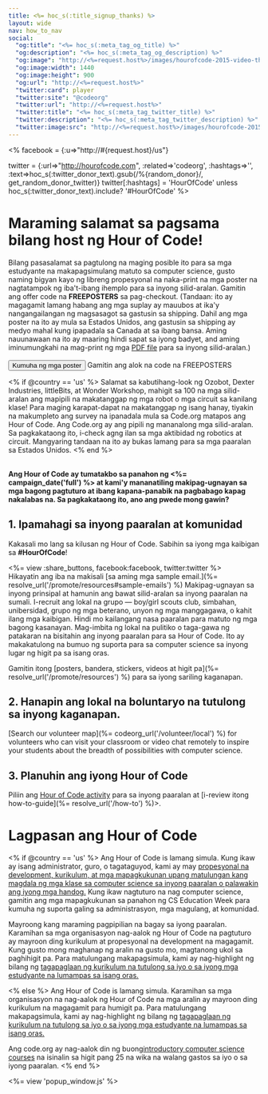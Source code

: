 ```yaml
---
title: <%= hoc_s(:title_signup_thanks) %>
layout: wide
nav: how_to_nav
social:
  "og:title": "<%= hoc_s(:meta_tag_og_title) %>"
  "og:description": "<%= hoc_s(:meta_tag_og_description) %>"
  "og:image": "http://<%=request.host%>/images/hourofcode-2015-video-thumbnail.png"
  "og:image:width": 1440
  "og:image:height": 900
  "og:url": "http://<%=request.host%>"
  "twitter:card": player
  "twitter:site": "@codeorg"
  "twitter:url": "http://<%=request.host%>"
  "twitter:title": "<%= hoc_s(:meta_tag_twitter_title) %>"
  "twitter:description": "<%= hoc_s(:meta_tag_twitter_description) %>"
  "twitter:image:src": "http://<%=request.host%>/images/hourofcode-2015-video-thumbnail.png"
---
```

<% facebook = {:u=>"http://#{request.host}/us"}

twitter = {:url=>"http://hourofcode.com", :related=>'codeorg', :hashtags=>'', :text=>hoc_s(:twitter_donor_text).gsub(/%{random_donor}/, get_random_donor_twitter)} twitter[:hashtags] = 'HourOfCode' unless hoc_s(:twitter_donor_text).include? '#HourOfCode' %>

# Maraming salamat sa pagsama bilang host ng Hour of Code!

Bilang pasasalamat sa pagtulong na maging posible ito para sa mga estudyante na makapagsimulang matuto sa computer science, gusto naming bigyan kayo ng libreng propesyonal na naka-print na mga poster na nagtatampok ng iba't-ibang ihemplo para sa inyong silid-aralan. Gamitin ang offer code na **FREEPOSTERS** sa pag-checkout. (Tandaan: ito ay magagamit lamang habang ang mga suplay ay mauubos at ika'y nangangailangan ng magsasagot sa gastusin sa shipping. Dahil ang mga poster na ito ay mula sa Estados Unidos, ang gastusin sa shipping ay medyo mahal kung ipapadala sa Canada at sa ibang bansa. Aming nauunawaan na ito ay maaring hindi sapat sa iyong badyet, and aming iminumungkahi na mag-print ng mga [PDF file](https://code.org/inspire) para sa inyong silid-aralan.)  
<br /> [<button>Kumuha ng mga poster</button>](https://store.code.org/products/code-org-posters-set-of-12) Gamitin ang alok na code na FREEPOSTERS

<% if @country == 'us' %> Salamat sa kabutihang-look ng Ozobot, Dexter Industries, littleBits, at Wonder Workshop, mahigit sa 100 na mga silid-aralan ang mapipili na makatanggap ng mga robot o mga circuit sa kanilang klase! Para maging karapat-dapat na makatanggap ng isang hanay, tiyakin na makumpleto ang survey na ipanadala mula sa Code.org matapos ang Hour of Code. Ang Code.org ay ang pipili ng mananalong mga silid-aralan. Sa pagkakataong ito, i-check agng ilan sa mga aktibidad ng robotics at circuit. Mangyaring tandaan na ito ay bukas lamang para sa mga paaralan sa Estados Unidos. <% end %>

<br /> **Ang Hour of Code ay tumatakbo sa panahon ng <%= campaign_date('full') %> at kami'y mananatiling makipag-ugnayan sa mga bagong pagtuturo at ibang kapana-panabik na pagbabago kapag nakalabas na. Sa pagkakataong ito, ano ang pwede mong gawin?**

## 1. Ipamahagi sa inyong paaralan at komunidad

Kakasali mo lang sa kilusan ng Hour of Code. Sabihin sa iyong mga kaibigan sa **#HourOfCode**!

<%= view :share_buttons, facebook:facebook, twitter:twitter %> <br /> Hikayatin ang iba na makisali [sa aming mga sample email.](%= resolve_url('/promote/resources#sample-emails') %) Makipag-ugnayan sa inyong prinsipal at hamunin ang bawat silid-aralan sa inyong paaralan na sumali. I-recruit ang lokal na grupo — boy/girl scouts club, simbahan, unibersidad, grupo ng mga beterano, unyon ng mga manggagawa, o kahit ilang mga kaibigan. Hindi mo kailangang nasa paaralan para matuto ng mga bagong kasanayan. Mag-imbita ng lokal na pulitiko o taga-gawa ng patakaran na bisitahin ang inyong paaralan para sa Hour of Code. Ito ay makakatulong na bumuo ng suporta para sa computer science sa inyong lugar ng higit pa sa isang oras.

Gamitin itong [posters, bandera, stickers, videos at higit pa](%= resolve_url('/promote/resources') %) para sa iyong sariling kaganapan.

## 2. Hanapin ang lokal na boluntaryo na tutulong sa inyong kaganapan.

[Search our volunteer map](%= codeorg_url('/volunteer/local') %) for volunteers who can visit your classroom or video chat remotely to inspire your students about the breadth of possibilities with computer science.

## 3. Planuhin ang iyong Hour of Code

Piliin ang [Hour of Code activity](https://hourofcode.com/learn) para sa inyong paaralan at [i-review itong how-to-guide](%= resolve_url('/how-to') %)>.

# Lagpasan ang Hour of Code

<% if @country == 'us' %> Ang Hour of Code is lamang simula. Kung ikaw ay isang administrator, guro, o tagataguyod, kami ay may [propesyonal na development, kurikulum, at mga mapagkukunan upang matulungan kang magdala ng mga klase sa computer science sa inyong paaralan o palawakin ang iyong mga handog.](https://code.org/yourschool) Kung ikaw nagtuturo na nag computer science, gamitin ang mga mapagkukunan sa panahon ng CS Education Week para kumuha ng suporta galing sa administrasyon, mga magulang, at komunidad.

Mayroong kang maraming pagpipilian na bagay sa iyong paaralan. Karamihan sa mga organisasyon nag-aalok ng Hour of Code na pagtuturo ay mayroon ding kurikulum at propesyonal na development na magagamit. Kung gusto mong maghanap ng aralin na gusto mo, magtanong ukol sa paghihigit pa. Para matulungang makapagsimula, kami ay nag-highlight ng bilang ng [tagapaglaan ng kurikulum na tutulong sa iyo o sa iyong mga estudyante na lumampas sa isang oras.](https://hourofcode.com/beyond)

<% else %> Ang Hour of Code is lamang simula. Karamihan sa mga organisasyon na nag-aalok ng Hour of Code na mga aralin ay mayroon ding kurikulum na magagamit para humigit pa. Para matulungang makapagsimula, kami ay nag-highlight ng bilang ng [tagapaglaan ng kurikulum na tutulong sa iyo o sa iyong mga estudyante na lumampas sa isang oras.](https://hourofcode.com/beyond)

Ang code.org ay nag-aalok din ng buong[introductory computer science courses](https://code.org/educate/curriculum/cs-fundamentals-international) na isinalin sa higit pang 25 na wika na walang gastos sa iyo o sa iyong paaralan. <% end %>

<%= view 'popup_window.js' %>